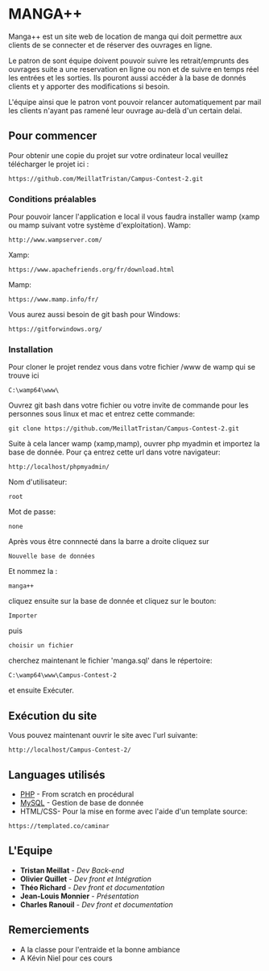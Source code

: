 # MANGA++

Manga++ est un site web de location de manga qui doit permettre aux clients de se connecter et de réserver des ouvrages en ligne.

Le patron de sont équipe doivent pouvoir suivre les retrait/emprunts des ouvrages suite a une reservation en ligne ou non et de suivre en temps réel les entrées et les sorties.
Ils pouront aussi accéder à la base de donnés clients et y apporter des modifications si besoin.

L'équipe ainsi que le patron vont pouvoir relancer automatiquement par mail les clients n'ayant pas ramené leur ouvrage au-delà d'un certain delai.


## Pour commencer

Pour obtenir une copie du projet sur votre ordinateur local veuillez télécharger le projet ici :

```
https://github.com/MeillatTristan/Campus-Contest-2.git
```

### Conditions préalables

Pour pouvoir lancer l'application e local il vous faudra installer wamp (xamp ou mamp suivant votre système d'exploitation).
Wamp:
```
http://www.wampserver.com/
```
Xamp:
```
https://www.apachefriends.org/fr/download.html
```
Mamp:
```
https://www.mamp.info/fr/
```

Vous aurez  aussi besoin de git bash pour Windows:
```
https://gitforwindows.org/
```

### Installation

Pour cloner le projet rendez vous dans votre fichier /www de wamp qui se trouve ici

```
C:\wamp64\www\
```

Ouvrez git bash dans votre fichier ou votre invite de commande pour les personnes sous linux et mac et entrez cette commande:

```
git clone https://github.com/MeillatTristan/Campus-Contest-2.git
```

Suite à cela lancer wamp (xamp,mamp), ouvrer php myadmin et importez la base de donnée.
Pour ça entrez cette url dans votre navigateur:

```
http://localhost/phpmyadmin/
```

Nom d'utilisateur:
```
root
```

Mot de passe:
```
none
```

Après vous être connnecté dans la barre a droite cliquez sur 

```
Nouvelle base de données
```
Et nommez la :

```
manga++
```
cliquez ensuite sur la base de donnée et cliquez sur le bouton:

```
Importer
```
puis 

```
choisir un fichier
```

cherchez maintenant le fichier 'manga.sql' dans le répertoire:

```
C:\wamp64\www\Campus-Contest-2
```

et ensuite Exécuter.

## Exécution du site

Vous pouvez maintenant ouvrir le site avec l'url suivante:

```
http://localhost/Campus-Contest-2/
```

## Languages utilisés

* [PHP](https://www.php.net/) - From scratch en procédural
* [MySQL](https://www.mysql.com/fr/) - Gestion de base de donnée
* HTML/CSS- Pour la mise en forme avec l'aide d'un template
source:
```
https://templated.co/caminar
```

## L'Equipe

* **Tristan Meillat** - *Dev Back-end*
* **Olivier Quillet** - *Dev front et Intégration*
* **Théo Richard** - *Dev front et documentation*
* **Jean-Louis Monnier** - *Présentation*
* **Charles Ranouil** - *Dev front et documentation*

## Remerciements

* A la classe pour l'entraide et la bonne ambiance
* A Kévin Niel pour ces cours

